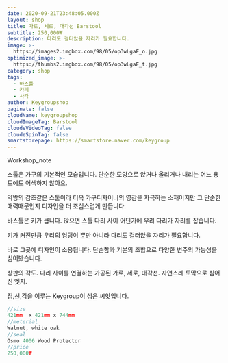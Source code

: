 ```yaml
---
date: 2020-09-21T23:48:05.000Z
layout: shop
title: 가로, 세로, 대각선 Barstool
subtitle: 250,000₩
description: 다리도 걸터앉을 자리가 필요합니다.
image: >-
  https://images2.imgbox.com/98/05/op3wLgaF_o.jpg
optimized_image: >-
  https://thumbs2.imgbox.com/98/05/op3wLgaF_t.jpg
category: shop
tags:
  - 바스툴
  - 카페
  - 사각
author: Keygroupshop
paginate: false
cloudName: keygroupshop
cloudImageTag: Barstool
cloudeVideoTag: false
cloudeSpinTag: false
smartstorepage: https://smartstore.naver.com/keygroup
---
```


<!--page-->
Workshop_note

스툴은 가구의 기본적인 모습입니다. 단순한 모양으로  앉거나 올리거나 내리는 어느 용도에도 어색하지 않아요.

약방의 감초같은 스툴이라 더욱 가구디자이너의 영감을 자극하는 소재이지만 그 단순한 매력때문인지 디자인을 더 조심스럽게 만듭니다.

바스툴은 키가 큽니다. 앉으면 스툴 다리 사이 어딘가에 우리 다리가 자리를 잡습니다.

키가 커진만큼 우리의 엉덩이 뿐만 아니라 다리도 걸터앉을 자리가 필요합니다.

바로 그곳에 디자인이 소용됩니다. 단순함과 기본의 조합으로 다양한 변주의 가능성을 심어봤습니다.

상판의 각도. 다리 사이를 연결하는 가공된 가로, 세로, 대각선. 자연스레 토막으로 심어진 엣지.

  점,선,각을 이루는 Keygroup이 심은 씨앗입니다.



```js
//size
421mm  x 421mm x 744mm
//meterial
Walnut, white oak
//seal
Osmo 4006 Wood Protector
//price
250,000₩
```

<!--page-->
